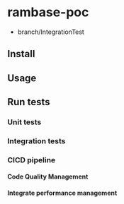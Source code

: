 # rambase-poc

- branch/IntegrationTest

## Install

## Usage

## Run tests

### Unit tests

### Integration tests

### CICD pipeline

#### Code Quality Management

#### Integrate performance management




